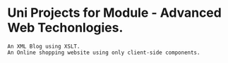 # Uni Projects for Module - Advanced Web Techonlogies.
	An XML Blog using XSLT.
	An Online shopping website using only client-side components.
